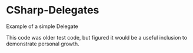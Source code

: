 # CSharp-Delegates
Example of a simple Delegate

This code was older test code, but figured it would be a useful inclusion to demonstrate personal growth.
